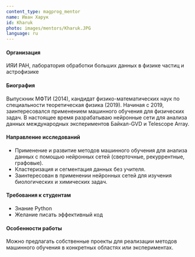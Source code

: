 ```yaml
---
content_type: magprog_mentor
name: Иван Харук
id: Kharuk
photo: images/mentors/Kharuk.JPG
language: ru
---
```


#### Организация 
ИЯИ РАН, лаборатория обработки больших данных в физике частиц и астрофизике

#### Биография
Выпускник МФТИ (2014), кандидат физико-математических наук по специальности теоретическая физика (2019).
Начиная с 2019, заинтересовался применением машинного обучения для физических задач. 
В настоящее время разрабатываю нейронные сети для анализа данных международных экспериментов Байкал-GVD и Telescope Array.

#### Направление исследований
* Применение и развитие методов машинного обучения для анализа данных с помощью нейронных сетей (сверточные, рекуррентные, графовые). 
* Кластеризация и сегментация данных без учителя. 
* Заинтересован в применении нейронных сетей для изучения биологических и химических задач.

#### Требования к студентам
* Знание Python
* Желание писать эффективный код

#### Особенности работы
Можно предлагать собственные проекты для реализации методов машинного обучения в конкретных областях или экспериментах.
